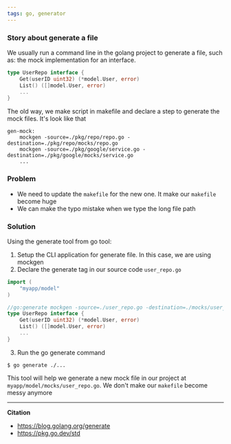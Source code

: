 ```yaml
---
tags: go, generator
---
```


### Story about generate a file
We usually run a command line in the golang project to generate a file, such as: the mock implementation for an interface.

``` go
type UserRepo interface {
    Get(userID uint32) (*model.User, error)
    List() ([]model.User, error)
    ...
}
```

The old way, we make script in makefile and declare a step to generate the mock files. It's look like that
``` shell
gen-mock:
    mockgen -source=./pkg/repo/repo.go -destination=./pkg/repo/mocks/repo.go
    mockgen -source=./pkg/google/service.go -destination=./pkg/google/mocks/service.go
    ...
```

### Problem
- We need to update the `makefile` for the new one. It make our `makefile` become huge
- We can make the typo mistake when we type the long file path

### Solution
Using the generate tool from go tool:
1. Setup the CLI application for generate file. In this case, we are using mockgen
2. Declare the generate tag in our source code `user_repo.go`

``` go 
import (
    "myapp/model"
)

//go:generate mockgen -source=./user_repo.go -destination=./mocks/user_repo.go
type UserRepo interface {
    Get(userID uint32) (*model.User, error)
    List() ([]model.User, error)
    ...
}
```
3. Run the go generate command
``` shell
$ go generate ./...
```


This tool will help we generate a new mock file in our project at `myapp/model/mocks/user_repo.go`. We don't make our `makefile` become messy anymore

---

**Citation**
- https://blog.golang.org/generate
- https://pkg.go.dev/std
